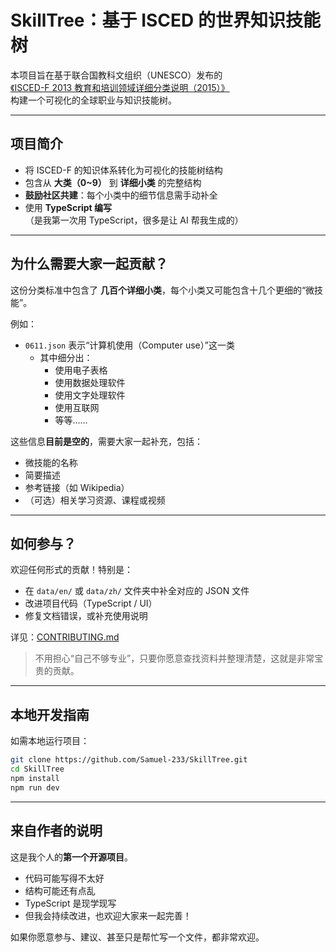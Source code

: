 # SkillTree：基于 ISCED 的世界知识技能树

本项目旨在基于联合国教科文组织（UNESCO）发布的  
[《ISCED-F 2013 教育和培训领域详细分类说明（2015）》](public\international-standard-classification-of-education-fields-of-education-and-training-2013-detailed-field-descriptions-2015-en.pdf)  
构建一个可视化的全球职业与知识技能树。

---

## 项目简介

- 将 ISCED-F 的知识体系转化为可视化的技能树结构
- 包含从 **大类（0~9）** 到 **详细小类** 的完整结构
- **鼓励社区共建**：每个小类中的细节信息需手动补全
- 使用 **TypeScript 编写**（是我第一次用 TypeScript，很多是让 AI 帮我生成的）

---

## 为什么需要大家一起贡献？

这份分类标准中包含了 **几百个详细小类**，每个小类又可能包含十几个更细的“微技能”。

例如：

- `0611.json` 表示“计算机使用（Computer use）”这一类
  - 其中细分出：
    - 使用电子表格
    - 使用数据处理软件
    - 使用文字处理软件
    - 使用互联网
    - 等等……

这些信息**目前是空的**，需要大家一起补充，包括：

- 微技能的名称
- 简要描述
- 参考链接（如 Wikipedia）
- （可选）相关学习资源、课程或视频

---

## 如何参与？

欢迎任何形式的贡献！特别是：

- 在 `data/en/` 或 `data/zh/` 文件夹中补全对应的 JSON 文件
- 改进项目代码（TypeScript / UI）
- 修复文档错误，或补充使用说明

详见：[CONTRIBUTING.md](./CONTRIBUTING.md)

> 不用担心“自己不够专业”，只要你愿意查找资料并整理清楚，这就是非常宝贵的贡献。

---

## 本地开发指南

如需本地运行项目：

```bash
git clone https://github.com/Samuel-233/SkillTree.git
cd SkillTree
npm install
npm run dev
```

---

## 来自作者的说明

这是我个人的**第一个开源项目**。

- 代码可能写得不太好
- 结构可能还有点乱
- TypeScript 是现学现写
- 但我会持续改进，也欢迎大家来一起完善！

如果你愿意参与、建议、甚至只是帮忙写一个文件，都非常欢迎。
